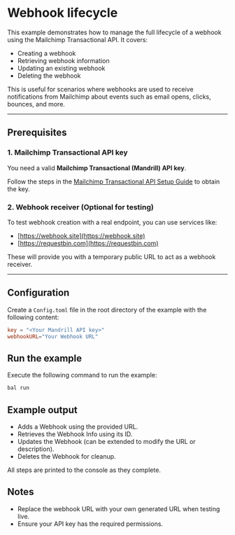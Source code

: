 # Webhook lifecycle

This example demonstrates how to manage the full lifecycle of a webhook using the Mailchimp Transactional API. It covers:

- Creating a webhook
- Retrieving webhook information
- Updating an existing webhook
- Deleting the webhook

This is useful for scenarios where webhooks are used to receive notifications from Mailchimp about events such as email opens, clicks, bounces, and more.

---

## Prerequisites

### 1. Mailchimp Transactional API key

You need a valid **Mailchimp Transactional (Mandrill) API key**.

Follow the steps in the [Mailchimp Transactional API Setup Guide](https://github.com/ballerina-platform/module-ballerinax-mailchimp.transactional/tree/main/README.md#setup-guide) to obtain the key.

### 2. Webhook receiver (Optional for testing)

To test webhook creation with a real endpoint, you can use services like:

- [https://webhook.site](https://webhook.site)
- [https://requestbin.com](https://requestbin.com)

These will provide you with a temporary public URL to act as a webhook receiver.

---

## Configuration

Create a `Config.toml` file in the root directory of the example with the following content:

```toml
key = "<Your Mandrill API key>"
webhookURL="Your Webhook URL"
```

## Run the example

Execute the following command to run the example:

```bash
bal run
```

## Example output

- Adds a Webhook using the provided URL.
- Retrieves the Webhook Info using its ID.
- Updates the Webhook (can be extended to modify the URL or description).
- Deletes the Webhook for cleanup.

All steps are printed to the console as they complete.

## Notes

- Replace the webhook URL with your own generated URL when testing live.
- Ensure your API key has the required permissions.
